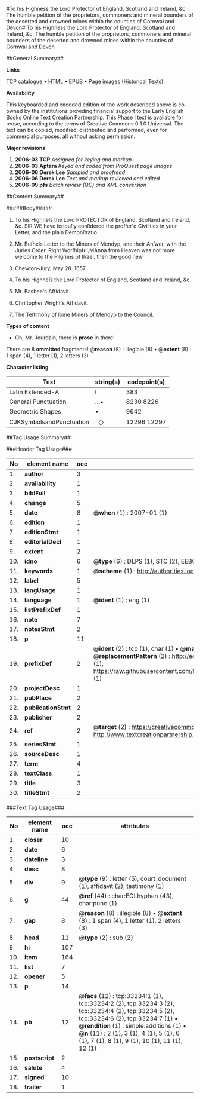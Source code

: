 #To his Highness the Lord Protector of England, Scotland and Ireland, &c. The humble petition of the proprietors, commoners and mineral bounders of the deserted and drowned mines within the counties of Cornwal and Devon#
To his Highness the Lord Protector of England, Scotland and Ireland, &c. The humble petition of the proprietors, commoners and mineral bounders of the deserted and drowned mines within the counties of Cornwal and Devon

##General Summary##

**Links**

[TCP catalogue](http://www.ota.ox.ac.uk/tcp/)  • 
[HTML](http://tei.it.ox.ac.uk/tcp/Texts-HTML/free/A62/A62705.html)  • 
[EPUB](http://tei.it.ox.ac.uk/tcp/Texts-EPUB/free/A62/A62705.epub) • 
[Page images (Historical Texts)](https://data.historicaltexts.jisc.ac.uk/view?pubId=eebo-99828802e&pageId=eebo-99828802e-33234-1)

**Availability**

This keyboarded and encoded edition of the
	       work described above is co-owned by the institutions
	       providing financial support to the Early English Books
	       Online Text Creation Partnership. This Phase I text is
	       available for reuse, according to the terms of Creative
	       Commons 0 1.0 Universal. The text can be copied,
	       modified, distributed and performed, even for
	       commercial purposes, all without asking permission.

**Major revisions**

1. __2006-03__ __TCP__ *Assigned for keying and markup*
1. __2006-03__ __Aptara__ *Keyed and coded from ProQuest page images*
1. __2006-06__ __Derek Lee__ *Sampled and proofread*
1. __2006-06__ __Derek Lee__ *Text and markup reviewed and edited*
1. __2006-09__ __pfs__ *Batch review (QC) and XML conversion*

##Content Summary##

#####Body#####

1. To his Highneſs the Lord PROTECTOR
of England, Scotland and Ireland, &c.
SIR,WE have ſeriouſly conſidered the proffer'd Civilities in
your Letter, and the plain Demonſtratio
1. Mr. Buſhels Letter to the Miners of Mendyp, and their
Anſwer, with the Juries Order.
Right Worſhipful,MAnna from Heaven was not more welcome to the Pilgrims of
Iſrael, then the good new
1. Chewton-Jury, May 28. 1657.

1. To his Highneſs the Lord Protector of
England, Scotland and Ireland, &c.

1. Mr. Basbee's Affidavit.

1. Chriſtopher Wright's Affidavit.

1. The Teſtimony of ſome Miners of
Mendyp to the Council.

**Types of content**

  * Oh, Mr. Jourdain, there is **prose** in there!

There are 8 **ommitted** fragments! 
 @__reason__ (8) : illegible (8)  •  @__extent__ (8) : 1 span (4), 1 letter (1), 2 letters (3)

**Character listing**


|Text|string(s)|codepoint(s)|
|---|---|---|
|Latin Extended-A|ſ|383|
|General Punctuation|…•|8230 8226|
|Geometric Shapes|▪|9642|
|CJKSymbolsandPunctuation|〈〉|12296 12297|

##Tag Usage Summary##

###Header Tag Usage###

|No|element name|occ|attributes|
|---|---|---|---|
|1.|__author__|3||
|2.|__availability__|1||
|3.|__biblFull__|1||
|4.|__change__|5||
|5.|__date__|8| @__when__ (1) : 2007-01 (1)|
|6.|__edition__|1||
|7.|__editionStmt__|1||
|8.|__editorialDecl__|1||
|9.|__extent__|2||
|10.|__idno__|6| @__type__ (6) : DLPS (1), STC (2), EEBO-CITATION (1), PROQUEST (1), VID (1)|
|11.|__keywords__|1| @__scheme__ (1) : http://authorities.loc.gov/ (1)|
|12.|__label__|5||
|13.|__langUsage__|1||
|14.|__language__|1| @__ident__ (1) : eng (1)|
|15.|__listPrefixDef__|1||
|16.|__note__|7||
|17.|__notesStmt__|2||
|18.|__p__|11||
|19.|__prefixDef__|2| @__ident__ (2) : tcp (1), char (1)  •  @__matchPattern__ (2) : ([0-9\-]+):([0-9IVX]+) (1), (.+) (1)  •  @__replacementPattern__ (2) : http://eebo.chadwyck.com/downloadtiff?vid=$1&page=$2 (1), https://raw.githubusercontent.com/textcreationpartnership/Texts/master/tcpchars.xml#$1 (1)|
|20.|__projectDesc__|1||
|21.|__pubPlace__|2||
|22.|__publicationStmt__|2||
|23.|__publisher__|2||
|24.|__ref__|2| @__target__ (2) : https://creativecommons.org/publicdomain/zero/1.0/ (1), http://www.textcreationpartnership.org/docs/. (1)|
|25.|__seriesStmt__|1||
|26.|__sourceDesc__|1||
|27.|__term__|4||
|28.|__textClass__|1||
|29.|__title__|3||
|30.|__titleStmt__|2||


###Text Tag Usage###

|No|element name|occ|attributes|
|---|---|---|---|
|1.|__closer__|10||
|2.|__date__|6||
|3.|__dateline__|3||
|4.|__desc__|8||
|5.|__div__|9| @__type__ (9) : letter (5), court_document (1), affidavit (2), testimony (1)|
|6.|__g__|44| @__ref__ (44) : char:EOLhyphen (43), char:punc (1)|
|7.|__gap__|8| @__reason__ (8) : illegible (8)  •  @__extent__ (8) : 1 span (4), 1 letter (1), 2 letters (3)|
|8.|__head__|11| @__type__ (2) : sub (2)|
|9.|__hi__|107||
|10.|__item__|164||
|11.|__list__|7||
|12.|__opener__|5||
|13.|__p__|14||
|14.|__pb__|12| @__facs__ (12) : tcp:33234:1 (1), tcp:33234:2 (2), tcp:33234:3 (2), tcp:33234:4 (2), tcp:33234:5 (2), tcp:33234:6 (2), tcp:33234:7 (1)  •  @__rendition__ (1) : simple:additions (1)  •  @__n__ (11) : 2 (1), 3 (1), 4 (1), 5 (1), 6 (1), 7 (1), 8 (1), 9 (1), 10 (1), 11 (1), 12 (1)|
|15.|__postscript__|2||
|16.|__salute__|4||
|17.|__signed__|10||
|18.|__trailer__|1||
